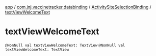 [app](../../index.md) / [com.jnj.vaccinetracker.databinding](../index.md) / [ActivitySiteSelectionBinding](index.md) / [textViewWelcomeText](./text-view-welcome-text.md)

# textViewWelcomeText

`@NonNull val textViewWelcomeText: TextView`
`@NonNull val textViewWelcomeText: TextView`